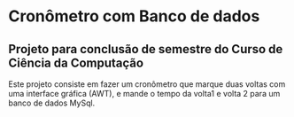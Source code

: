 # Cronômetro com Banco de dados
## Projeto para conclusão de semestre do Curso de Ciência da Computação
Este projeto consiste em fazer um cronômetro que marque duas voltas com uma interface gráfica (AWT), e mande o tempo da volta1 e volta 2 para um banco de dados MySql.
